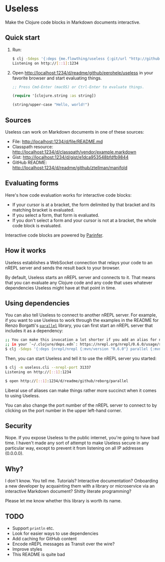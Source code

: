 Useless
=======

Make the Clojure code blocks in Markdown documents interactive.

## Quick start


1. Run:

    ```bash
    $ clj -Sdeps '{:deps {me.flowthing/useless {:git/url "http://github.com/eerohele/useless" :sha "2ade25ddc180dbcbd6484e86f8b562b7fd7a51c5"}}}' -m useless.cli
    Listening on http://[::1]:1234
    ```

1. Open [http://localhost:1234/d/readme/github/eerohele/useless](http://localhost:1234/d/readme/github/eerohele/useless) in your favorite browser and start evaluating things.

    ```clojure
    ;; Press Cmd-Enter (macOS) or Ctrl-Enter to evaluate things.

    (require '[clojure.string :as string])

    (string/upper-case "Hello, world!")
    ```
   
## Sources

Useless can work on Markdown documents in one of these sources:

- File: [http://localhost:1234/d/file/README.md](http://localhost:1234/d/file/README.md)
- Classpath resource: [http://localhost:1234/d/classpath/vendor/example.markdown](http://localhost:1234/d/classpath/vendor/example.markdown)
- Gist: [http://localhost:1234/d/gist/e1dca953548bfdfb9844](http://localhost:1234/d/gist/e1dca953548bfdfb9844)
- GitHub README: [http://localhost:1234/d/readme/github/ztellman/manifold](http://localhost:1234/d/readme/github/ztellman/manifold)

## Evaluating forms

Here's how code evaluation works for interactive code blocks:

- If your cursor is at a bracket, the form delimited by that bracket and its
matching bracket is evaluated.
- If you select a form, that form is evaluated.
- If you don't select a form and your cursor is not at a bracket, the whole code
block is evaluated.

Interactive code blocks are powered by [Parinfer](https://shaunlebron.github.io/parinfer/).

## How it works

Useless establishes a WebSocket connection that relays your code to an nREPL
server and sends the result back to your browser.

By default, Useless starts an nREPL server and connects to it. That means that
you can evaluate any Clojure code and any code that uses whatever dependencies
Useless might have at that point in time.

## Using dependencies

You can also tell Useless to connect to another nREPL server. For example, if
you want to use Useless to work through the examples in the README for Renzo
Borgatti's [`parallel`](https://github.com/reborg/parallel) library, you can
first start an nREPL server that includes it as a dependency:

```bash
;; You can make this invocation a lot shorter if you add an alias for nREPL
;; in your `~/.clojure/deps.edn`: https://nrepl.org/nrepl/0.6.0/usage/server.html
$ clj -Sdeps '{:deps {nrepl/nrepl {:mvn/version "0.6.0"} parallel {:mvn/version "0.10"}}}' -m nrepl.cmdline --port 31337
```

Then, you can start Useless and tell it to use the nREPL server you started:

```bash
$ clj -m useless.cli --nrepl-port 31337
Listening on http://[::1]:1234

$ open http://[::1]:1234/d/readme/github/reborg/parallel
```

Liberal use of aliases can make things rather more succinct when it comes to
using Useless.

You can also change the port number of the nREPL server to connect to by
clicking on the port number in the upper left-hand corner.

## Security

Nope. If you expose Useless to the public internet, you're going to have bad
time. I haven't made any sort of attempt to make Useless secure in any
particular way, except to prevent it from listening on all IP addresses
(0.0.0.0).

## Why?

I don't know. You tell me. Tutorials? Interactive documentation? Onboarding a
new developer by acquainting them with a library or microservice via an
interactive Markdown document? Shitty literate programming?

Please let me know whether this library is worth its name.

## TODO

- Support `println` etc.
- Look for easier ways to use dependencies
- Add caching for GitHub content
- Encode nREPL messages as Transit over the wire?
- Improve styles
- This README is quite bad
